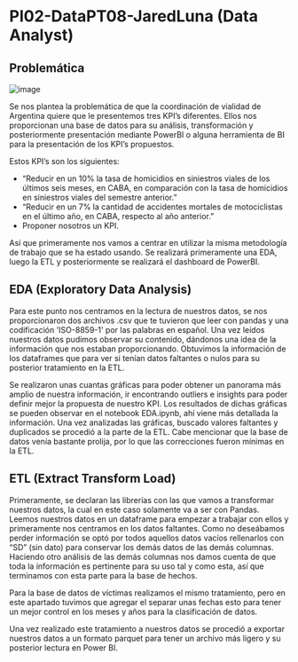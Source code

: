 # PI02-DataPT08-JaredLuna (Data Analyst)

## Problemática
![image](https://github.com/soyHenry/PI_DA/assets/37918365/e7d2031f-753f-49f9-8ab4-ac2558338076)

Se nos plantea la problemática de que la coordinación de vialidad de Argentina quiere que le presentemos tres KPI’s diferentes. Ellos nos proporcionan una base de datos para su análisis, transformación y posteriormente presentación mediante PowerBI o alguna herramienta de BI para la presentación de los KPI’s propuestos.

Estos KPI’s son los siguientes:

- “Reducir en un 10% la tasa de homicidios en siniestros viales de los últimos seis meses, en CABA, en comparación con la tasa de homicidios en siniestros viales del semestre anterior.”
-	“Reducir en un 7% la cantidad de accidentes mortales de motociclistas en el último año, en CABA, respecto al año anterior.”
-	Proponer nosotros un KPI.

Así que primeramente nos vamos a centrar en utilizar la misma metodología de trabajo que se ha estado usando. Se realizará primeramente una EDA, luego la ETL y posteriormente se realizará el dashboard de PowerBI.

## EDA (Exploratory Data Analysis) 
Para este punto nos centramos en la lectura de nuestros datos, se nos proporcionaron dos archivos .csv que te tuvieron que leer con pandas y una codificación 'ISO-8859-1' por las palabras en español. Una vez leídos nuestros datos pudimos observar su contenido, dándonos una idea de la información que nos estaban proporcionando. Obtuvimos la información de los dataframes que para ver si tenían datos faltantes o nulos para su posterior tratamiento en la ETL.

Se realizaron unas cuantas gráficas para poder obtener un panorama más amplio de nuestra información, ir encontrando outliers e insights para poder definir mejor la propuesta de nuestro KPI. Los resultados de dichas gráficas se pueden observar en el notebook EDA.ipynb, ahí viene más detallada la información.
Una vez analizadas las gráficas, buscado valores faltantes y duplicados se procedió a la parte de la ETL. Cabe mencionar que la base de datos venía bastante prolija, por lo que las correcciones fueron mínimas en la ETL.

## ETL (Extract Transform Load)
Primeramente, se declaran las librerías con las que vamos a transformar nuestros datos, la cual en este caso solamente va a ser con Pandas. Leemos nuestros datos en un dataframe para empezar a trabajar con ellos y primeramente nos centramos en los datos faltantes. Como no deseábamos perder información se optó por todos aquellos datos vacíos rellenarlos con “SD” (sin dato) para conservar los demás datos de las demás columnas. Haciendo otro análisis de las demás columnas nos damos cuenta de que toda la información es pertinente para su uso tal y como esta, así que terminamos con esta parte para la base de hechos.

Para la base de datos de víctimas realizamos el mismo tratamiento, pero en este apartado tuvimos que agregar el separar unas fechas esto para tener un mejor control en los meses y años para la clasificación de datos.

Una vez realizado este tratamiento a nuestros datos se procedió a exportar nuestros datos a un formato parquet para tener un archivo más ligero y su posterior lectura en Power BI.

